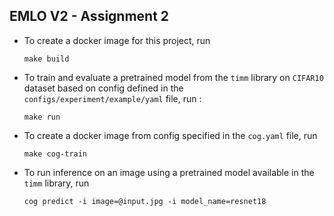 ## EMLO V2 - Assignment 2

- To create a docker image for this project, run

  ```
  make build
  ```

- To train and evaluate a pretrained model from the `timm` library on `CIFAR10` dataset based on config defined in the `configs/experiment/example/yaml` file, run :

  ```
  make run
  ```

- To create a docker image from config specified in the `cog.yaml` file, run

  ```
  make cog-train
  ```

- To run inference on an image using a pretrained model available in the `timm` library, run

  ```
  cog predict -i image=@input.jpg -i model_name=resnet18
  ```
